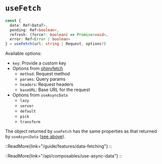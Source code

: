 # `useFetch`

```ts
const {
  data: Ref<DataT>,
  pending: Ref<boolean>,
  refresh: (force?: boolean) => Promise<void>,
  error: Ref<Error | boolean>
} = useFetch(url: string | Request, options?)
```

Available options:

* `key`: Provide a custom key
* Options from [ohmyfetch](https://github.com/unjs/ohmyfetch)
  * `method`: Request method
  * `params`: Query params
  * `headers`: Request headers
  * `baseURL`: Base URL for the request
* Options from `useAsyncData`
  * `lazy`
  * `server`
  * `default`
  * `pick`
  * `transform`

The object returned by `useFetch` has the same properties as that returned by `useAsyncData` ([see above](#useasyncdata)).

::ReadMore{link="/guide/features/data-fetching"}
::

::ReadMore{link="/api/composables/use-async-data"}
::
